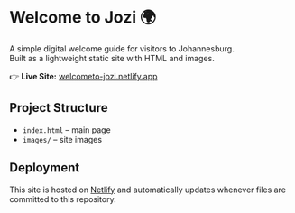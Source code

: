 # Welcome to Jozi 🌍

A simple digital welcome guide for visitors to Johannesburg.  
Built as a lightweight static site with HTML and images.

👉 **Live Site:** [welcometo-jozi.netlify.app](https://welcometo-jozi.netlify.app/)

## Project Structure
- `index.html` – main page
- `images/` – site images

## Deployment
This site is hosted on [Netlify](https://www.netlify.com/) and automatically updates whenever files are committed to this repository.
